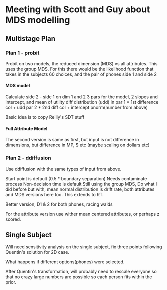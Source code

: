 # Meeting with Scott and Guy about MDS modelling

## Multistage Plan

### Plan 1 - probit

Probit on two models, the reduced dimension (MDS) vs all attributes.  This uses the group MDS. For this there would be the likelihood function that takes in the subjects 60 choices, and the pair of phones side 1 and side 2

#### MDS model

Calculate side 2 - side 1 on dim 1 and 2 3 pars for the model, 2 slopes and intercept, and mean of utility diff distribution (udd) in par 1 \* 1st difference col + udd par 2 \* 2nd diff col + intercept pnorm(number from above)

Basic idea is to copy Reilly's SDT stuff

#### Full Attribute Model

The second version is same as first, but input is not difference in dimensions, but difference in MP, $ etc (maybe scaling on dollars etc)

### Plan 2 - ddiffusion

Use ddiffusion with the same types of input from above.

Start point is default (0.5 \* boundary separation) Needs contaminate process Non-decision time is default Still using the group MDS, Do what I did before but with, mean normal distribution is drift rate, both attributes and MDS versions here too. This extends to RT.

Better version, D1 & 2 for both phones, racing walds

For the attribute version use wither mean centered attributes, or perhaps z scored.

## Single Subject

Will need sensitivity analysis on the single subject, fix three points following Quentin's solution for 2D case.

What happens if different options(phones) were selected.

After Quentin's transformation, will probably need to rescale everyone so that no crazy large numbers are possible so each person fits within the prior.

